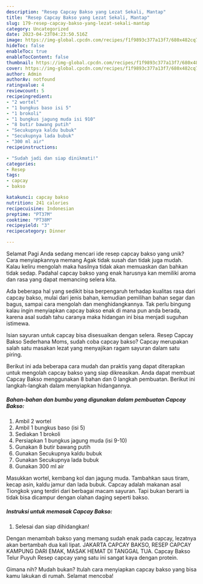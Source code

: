 ```yaml
---
description: "Resep Capcay Bakso yang Lezat Sekali, Mantap"
title: "Resep Capcay Bakso yang Lezat Sekali, Mantap"
slug: 179-resep-capcay-bakso-yang-lezat-sekali-mantap
category: Uncategorized
date: 2023-04-23T04:23:50.516Z
image: https://img-global.cpcdn.com/recipes/f1f9893c377a13f7/680x482cq70/capcay-bakso-foto-resep-utama.jpg
hideToc: false
enableToc: true
enableTocContent: false
thumbnail: https://img-global.cpcdn.com/recipes/f1f9893c377a13f7/680x482cq70/capcay-bakso-foto-resep-utama.jpg
cover: https://img-global.cpcdn.com/recipes/f1f9893c377a13f7/680x482cq70/capcay-bakso-foto-resep-utama.jpg
author: Admin
authorAv: notfound
ratingvalue: 4
reviewcount: 5
recipeingredient:
- "2 wortel"
- "1 bungkus baso isi 5"
- "1 brokoli"
- "1 bungkus jagung muda isi 910"
- "8 butir bawang putih"
- "Secukupnya kaldu bubuk"
- "Secukupnya lada bubuk"
- "300 ml air"
recipeinstructions:

- "Sudah jadi dan siap dinikmati!"
categories:
- Resep
tags:
- capcay
- bakso

katakunci: capcay bakso 
nutrition: 241 calories
recipecuisine: Indonesian
preptime: "PT37M"
cooktime: "PT38M"
recipeyield: "3"
recipecategory: Dinner

---
```



Selamat Pagi Anda sedang mencari ide resep capcay bakso yang unik? Cara menyiapkannya memang Agak tidak susah dan tidak juga mudah. Kalau keliru mengolah maka hasilnya tidak akan memuaskan dan bahkan tidak sedap. Padahal capcay bakso yang enak harusnya kan memiliki aroma dan rasa yang dapat memancing selera kita.


Ada beberapa hal yang sedikit bisa berpengaruh terhadap kualitas rasa dari capcay bakso, mulai dari jenis bahan, kemudian pemilihan bahan segar dan bagus, sampai cara mengolah dan menghidangkannya. Tak perlu bingung kalau ingin menyiapkan capcay bakso enak di mana pun anda berada, karena asal sudah tahu caranya maka hidangan ini bisa menjadi suguhan istimewa.

Isian sayuran untuk capcay bisa disesuaikan dengan selera. Resep Capcay Bakso Sederhana Moms, sudah coba capcay bakso? Capcay merupakan salah satu masakan lezat yang menyajikan ragam sayuran dalam satu piring.


Berikut ini ada beberapa cara mudah dan praktis yang dapat diterapkan untuk mengolah capcay bakso yang siap dikreasikan. Anda dapat membuat Capcay Bakso menggunakan 8 bahan dan 0 langkah pembuatan. Berikut ini langkah-langkah dalam menyiapkan hidangannya.

<!--inarticleads1-->

##### Bahan-bahan dan bumbu yang digunakan dalam pembuatan Capcay Bakso:

1. Ambil 2 wortel
1. Ambil 1 bungkus baso (isi 5)
1. Sediakan 1 brokoli
1. Persiapkan 1 bungkus jagung muda (isi 9-10)
1. Gunakan 8 butir bawang putih
1. Gunakan Secukupnya kaldu bubuk
1. Gunakan Secukupnya lada bubuk
1. Gunakan 300 ml air


Masukkan wortel, kembang kol dan jagung muda. Tambahkan saus tiram, kecap asin, kaldu jamur dan lada bubuk. Capcay adalah makanan asal Tiongkok yang terdiri dari berbagai macam sayuran. Tapi bukan berarti ia tidak bisa dicampur dengan olahan daging seperti bakso. 

<!--inarticleads2-->

##### Instruksi untuk memasak Capcay Bakso:


1. Selesai dan siap dihidangkan!

Dengan menambah bakso yang memang sudah enak pada capcay, lezatnya akan bertambah dua kali lipat. JAKARTA CAPCAY BAKSO, RESEP CAPCAY KAMPUNG DARI EMAK, MASAK HEMAT DI TANGGAL TUA. Capcay Bakso Telur Puyuh Resep capcay yang satu ini sangat kaya dengan protein. 

Gimana nih? Mudah bukan? Itulah cara menyiapkan capcay bakso yang bisa kamu lakukan di rumah. Selamat mencoba!
